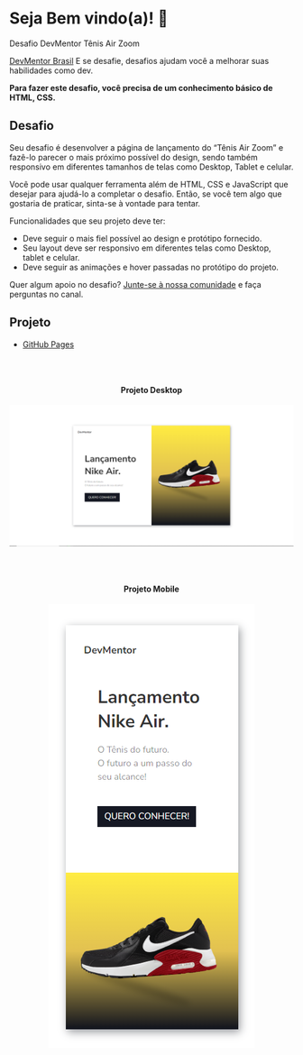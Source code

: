 # Seja Bem vindo(a)! 👋

Desafio DevMentor Tênis Air Zoom

[DevMentor Brasil](https://www.devmentor.com.br) E se desafie, desafios ajudam você a melhorar suas habilidades como dev.

**Para fazer este desafio, você precisa de um conhecimento básico de HTML, CSS.**

## Desafio

Seu desafio é desenvolver a página de lançamento do “Tênis Air Zoom” e fazê-lo parecer o mais próximo possível do design, sendo também responsivo em diferentes tamanhos de telas como Desktop, Tablet e celular.

Você pode usar qualquer ferramenta além de HTML, CSS e JavaScript que desejar para ajudá-lo a completar o desafio. Então, se você tem algo que gostaria de praticar, sinta-se à vontade para tentar.

Funcionalidades que seu projeto deve ter:

- Deve seguir o mais fiel possível ao design e protótipo fornecido.
- Seu layout deve ser responsivo em diferentes telas como Desktop, tablet e celular.
- Deve seguir as animações e hover passadas no protótipo do projeto.

Quer algum apoio no desafio? [Junte-se à nossa comunidade](https://www.devmentor.com.br/comunidade) e faça perguntas no canal.

## Projeto

- [GitHub Pages](https://pages.github.com/gabrielvieiratech/landing-page-tenis)

<div style="text-align: center; margin:4rem auto;">
    <h4>Projeto Desktop</h4>
    <img src="./assets/images/projetoDesktop.png"  alt="Projeto no Desktop">
</div>

<div style="text-align: center; margin:4rem auto; ">
    <h4>Projeto Mobile</h4>
    <img src="./assets/images/projetoMobile.png"  alt="Projeto no Mobile">
</div>
